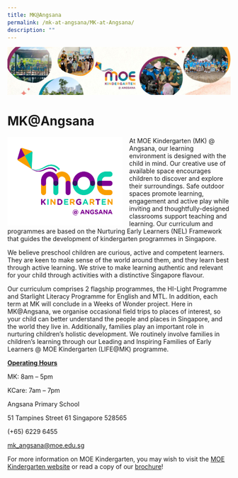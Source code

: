 ```yaml
---
title: MK@Angsana
permalink: /mk-at-angsana/MK-at-Angsana/
description: ""
---
```

![](/images/MK-Angsana.jpg)

MK@Angsana
==========

<img src="/images/Angsana%20colour.jpg" style="width:260px;height:200px;margin-right:15px;" align = "left"> At MOE Kindergarten (MK) @ Angsana, our learning environment is designed with the child in mind. Our creative use of available space encourages children to discover and explore their surroundings. Safe outdoor spaces promote learning, engagement and active play while inviting and thoughtfully-designed classrooms support teaching and learning. Our curriculum and programmes are based on the Nurturing Early Learners (NEL) Framework that guides the development of kindergarten programmes in Singapore.

We believe preschool children are curious, active and competent learners. They are keen to make sense of the world around them, and they learn best through active learning. We strive to make learning authentic and relevant for your child through activities with a distinctive Singapore flavour.

  

Our curriculum comprises 2 flagship programmes, the HI-Light Programme and Starlight Literacy Programme for English and MTL. In addition, each term at MK will conclude in a Weeks of Wonder project. Here in MK@Angsana, we organise occasional field trips to places of interest, so your child can better understand the people and places in Singapore, and the world they live in. Additionally, families play an important role in nurturing children’s holistic development. We routinely involve families in children’s learning through our Leading and Inspiring Families of Early Learners @ MOE Kindergarten (LIFE@MK) programme.


<u><b>Operating Hours</b></u>

MK: 8am – 5pm

KCare: 7am – 7pm

  

Angsana Primary School 

51 Tampines Street 61 Singapore 528565

(+65) 6229 6455

[mk\_angsana@moe.edu.sg](mailto:mk_angsana@moe.edu.sg)

  

For more information on MOE Kindergarten, you may wish to visit the [MOE Kindergarten website](https://www.moe.gov.sg/preschool/moe-kindergarten) or read a copy of our [brochure](https://www.moe.gov.sg/-/media/files/mk/moe-brochure-english-2021.pdf?la=en)!